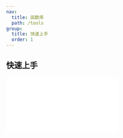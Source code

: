 ```yaml
---
nav:
  title: 函数库
  path: /tools
group:
  title: 快速上手
  order: 1
---
```


## 快速上手

<embed src="../README.md"></embed>
